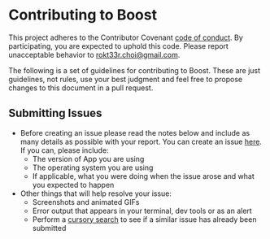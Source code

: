 # Contributing to Boost

This project adheres to the Contributor Covenant [code of conduct](./CODE_OF_CONDUCT.md).
By participating, you are expected to uphold this code. Please report unacceptable
behavior to rokt33r.choi@gmail.com.

The following is a set of guidelines for contributing to Boost.
These are just guidelines, not rules, use your best judgment and feel free to
propose changes to this document in a pull request.

## Submitting Issues

- Before creating an issue please read the notes below and include as many details as
  possible with your report. You can create an issue [here](https://github.com/BoostIO/BoostNote.next/issues/new).
  If you can, please include:
  - The version of App you are using
  - The operating system you are using
  - If applicable, what you were doing when the issue arose and what you
    expected to happen
- Other things that will help resolve your issue:
  - Screenshots and animated GIFs
  - Error output that appears in your terminal, dev tools or as an alert
  - Perform a [cursory search](https://github.com/BoostIO/Boostnote.next/issues?utf8=✓&q=is%3Aissue+)
    to see if a similar issue has already been submitted
